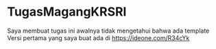 # TugasMagangKRSRI
Saya membuat tugas ini awalnya tidak mengetahui bahwa ada template<br>
Versi pertama yang saya buat ada di https://ideone.com/R34cYk

